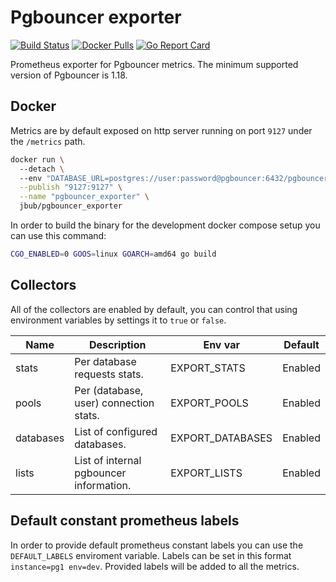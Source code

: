 # Pgbouncer exporter 
[![Build Status](https://cloud.drone.io/api/badges/jbub/pgbouncer_exporter/status.svg)][drone]
[![Docker Pulls](https://img.shields.io/docker/pulls/jbub/pgbouncer_exporter.svg?maxAge=604800)][hub]
[![Go Report Card](https://goreportcard.com/badge/github.com/jbub/pgbouncer_exporter)][goreportcard]

Prometheus exporter for Pgbouncer metrics. The minimum supported version of Pgbouncer is 1.18.

## Docker

Metrics are by default exposed on http server running on port `9127` under the `/metrics` path.

```bash
docker run \ 
  --detach \ 
  --env "DATABASE_URL=postgres://user:password@pgbouncer:6432/pgbouncer?sslmode=disable" \
  --publish "9127:9127" \
  --name "pgbouncer_exporter" \
  jbub/pgbouncer_exporter
```

In order to build the binary for the development docker compose setup you can use this command:

```bash
CGO_ENABLED=0 GOOS=linux GOARCH=amd64 go build
```

## Collectors

All of the collectors are enabled by default, you can control that using environment variables by settings
it to `true` or `false`.

| Name          | Description                             | Env var          | Default |
|---------------|-----------------------------------------|------------------|---------|
| stats         | Per database requests stats.            | EXPORT_STATS     | Enabled |
| pools         | Per (database, user) connection stats.  | EXPORT_POOLS     | Enabled |
| databases     | List of configured databases.           | EXPORT_DATABASES | Enabled |
| lists         | List of internal pgbouncer information. | EXPORT_LISTS     | Enabled |

## Default constant prometheus labels

In order to provide default prometheus constant labels you can use the `DEFAULT_LABELS` enviroment variable.
Labels can be set in this format `instance=pg1 env=dev`. Provided labels will be added to all the metrics. 

[drone]: https://cloud.drone.io/jbub/pgbouncer_exporter
[hub]: https://hub.docker.com/r/jbub/pgbouncer_exporter
[goreportcard]: https://goreportcard.com/report/github.com/jbub/pgbouncer_exporter